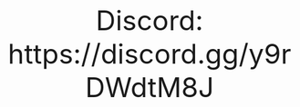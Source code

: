 <p align="center">
    <font size="16">
        Discord: https://discord.gg/y9rDWdtM8J
    </font>
</p>
